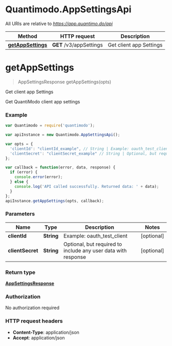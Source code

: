 # Quantimodo.AppSettingsApi

All URIs are relative to *https://app.quantimo.do/api*

Method | HTTP request | Description
------------- | ------------- | -------------
[**getAppSettings**](AppSettingsApi.md#getAppSettings) | **GET** /v3/appSettings | Get client app Settings


<a name="getAppSettings"></a>
# **getAppSettings**
> AppSettingsResponse getAppSettings(opts)

Get client app Settings

Get QuantiModo client app settings

### Example
```javascript
var Quantimodo = require('quantimodo');

var apiInstance = new Quantimodo.AppSettingsApi();

var opts = { 
  'clientId': "clientId_example", // String | Example: oauth_test_client
  'clientSecret': "clientSecret_example" // String | Optional, but required to include any user data with response
};

var callback = function(error, data, response) {
  if (error) {
    console.error(error);
  } else {
    console.log('API called successfully. Returned data: ' + data);
  }
};
apiInstance.getAppSettings(opts, callback);
```

### Parameters

Name | Type | Description  | Notes
------------- | ------------- | ------------- | -------------
 **clientId** | **String**| Example: oauth_test_client | [optional] 
 **clientSecret** | **String**| Optional, but required to include any user data with response | [optional] 

### Return type

[**AppSettingsResponse**](AppSettingsResponse.md)

### Authorization

No authorization required

### HTTP request headers

 - **Content-Type**: application/json
 - **Accept**: application/json

